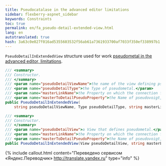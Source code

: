 ```yaml
--- 
title: Pseudocatalase in the advanced editor limitations 
sidebar: flexberry-aspnet_sidebar 
keywords: Constraints 
toc: true 
permalink: en/fa_pseudo-detail-extended-view.html 
lang: en 
autotranslated: true 
hash: 3a63c0e027f016ad5355603532f56ab61a7361933700af7033f350ef338997b1 
--- 
```


`PseudoDetailInExtendedView` structure used for work [pseudometal in the advanced editor, limitations](fa_details-limit-editor.html). 

```csharp
/// <summary> 
/// Constructor. 
/// </summary> 
/// <param name="pseudoDetailViewName">the name of the view defining pseudometal.</param> 
/// <param name="pseudoDetailType">the Type of pseudometal.</param> 
/// <param name="masterLinkName">the Property on which the connection from pseudometal to detailu.</param> 
/// <param name="masterToDetailPseudoProperty">the Name of pseudovoigt, which is the connection from master to detaile.</param> 
public PseudoDetailInExtendedView(
	string pseudoDetailViewName, Type pseudoDetailType, string masterLinkName, string masterToDetailPseudoProperty)
``` 

```csharp
/// <summary> 
/// Constructor. 
/// </summary> 
/// <param name="pseudoDetailView">a View that defines pseudometal.</param> 
/// <param name="masterLinkName">the Property on which the connection from pseudometal to detailu.</param> 
/// <param name="masterToDetailPseudoProperty">the Name of pseudovoigt, which is the connection from master to detaile.</param> 
public PseudoDetailInExtendedView(View pseudoDetailView, string masterLinkName, string masterToDetailPseudoProperty)
``` 



{% include callout.html content="Переведено сервисом «Яндекс.Переводчик» <http://translate.yandex.ru>" type="info" %}